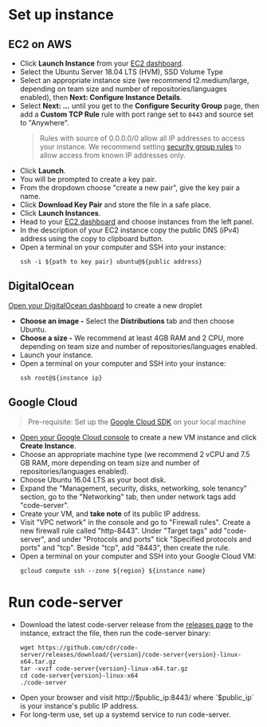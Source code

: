 # Set up instance
## EC2 on AWS
- Click **Launch Instance** from your [EC2 dashboard](https://console.aws.amazon.com/ec2/v2/home).
- Select the Ubuntu Server 18.04 LTS (HVM), SSD Volume Type
- Select an appropriate instance size (we recommend t2.medium/large, depending
  on team size and number of repositories/languages enabled), then
  **Next: Configure Instance Details**.
- Select **Next: ...** until you get to the **Configure Security Group** page,
  then add a **Custom TCP Rule** rule with port range set to `8443` and source
  set to "Anywhere".
  > Rules with source of 0.0.0.0/0 allow all IP addresses to access your
  > instance. We recommend setting [security group rules](https://docs.aws.amazon.com/AWSEC2/latest/UserGuide/using-network-security.html?icmpid=docs_ec2_console)
  > to allow access from known IP addresses only.
- Click **Launch**.
- You will be prompted to create a key pair.
- From the dropdown choose "create a new pair", give the key pair a name.
- Click **Download Key Pair** and store the file in a safe place.
- Click **Launch Instances**.
- Head to your [EC2 dashboard](https://console.aws.amazon.com/ec2/v2/home)
  and choose instances from the left panel.
- In the description of your EC2 instance copy the public DNS (iPv4) address
  using the copy to clipboard button.
- Open a terminal on your computer and SSH into your instance:
  ```
  ssh -i ${path to key pair} ubuntu@${public address}
  ```

## DigitalOcean
[Open your DigitalOcean dashboard](https://cloud.digitalocean.com/droplets/new)
to create a new droplet

- **Choose an image -** Select the **Distributions** tab and then choose Ubuntu.
- **Choose a size -** We recommend at least 4GB RAM and 2 CPU, more depending
  on team size and number of repositories/languages enabled.
- Launch your instance.
- Open a terminal on your computer and SSH into your instance:
  ```
  ssh root@${instance ip}
  ```

## Google Cloud
> Pre-requisite: Set up the [Google Cloud SDK](https://cloud.google.com/sdk/docs/)
> on your local machine

- [Open your Google Cloud console](https://console.cloud.google.com/compute/instances)
  to create a new VM instance and click **Create Instance**.
- Choose an appropriate machine type (we recommend 2 vCPU and 7.5 GB RAM, more
  depending on team size and number of repositories/languages enabled).
- Choose Ubuntu 16.04 LTS as your boot disk.
- Expand the "Management, security, disks, networking, sole tenancy" section,
  go to the "Networking" tab, then under network tags add "code-server".
- Create your VM, and **take note** of its public IP address.
- Visit "VPC network" in the console and go to "Firewall rules". Create a new
  firewall rule called "http-8443". Under "Target tags" add "code-server", and
  under "Protocols and ports" tick "Specified protocols and ports" and "tcp".
  Beside "tcp", add "8443", then create the rule.
- Open a terminal on your computer and SSH into your Google Cloud VM:
  ```
  gcloud compute ssh --zone ${region} ${instance name}
  ```
# Run code-server
- Download the latest code-server release from the
  [releases page](https://github.com/cdr/code-server/releases/latest)
  to the instance, extract the file, then run the code-server binary:
  ```
  wget https://github.com/cdr/code-server/releases/download/{version}/code-server{version}-linux-x64.tar.gz
  tar -xvzf code-server{version}-linux-x64.tar.gz
  cd code-server{version}-linux-x64
  ./code-server
  ```
- Open your browser and visit http://$public_ip:8443/ where `$public_ip` is
  your instance's public IP address.
- For long-term use, set up a systemd service to run code-server.
